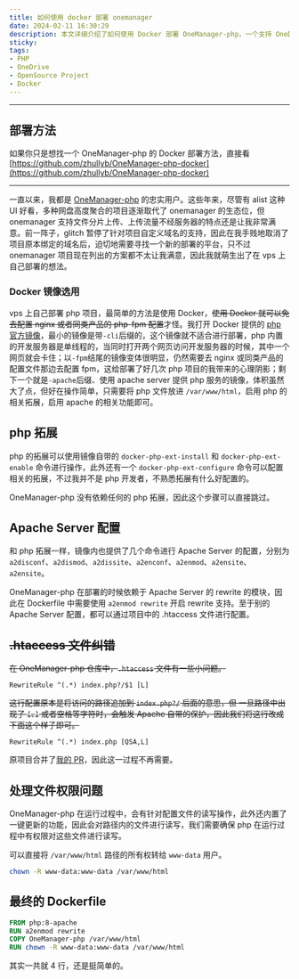 ```yaml
---
title: 如何使用 docker 部署 onemanager
date: 2024-02-11 16:30:29
description: 本文详细介绍了如何使用 Docker 部署 OneManager-php，一个支持 OneDrive 文件管理的开源项目。文章从选择适合的 Docker 镜像开始，分析了不同 PHP 镜像的优缺点，并推荐使用带有 Apache 服务器的版本以简化配置流程。作者还讲解了如何启用 Apache 的 rewrite 模块、处理文件权限问题，并提供了精简高效的 Dockerfile 示例。无论你是希望快速搭建个人网盘，还是对 Docker 部署 PHP 项目感兴趣，这篇指南都能为你提供清晰、实用的步骤和解决方案。
sticky:
tags:
- PHP
- OneDrive
- OpenSource Project
- Docker
---
```


***

## 部署方法

如果你只是想找一个 OneManager-php 的 Docker 部署方法，直接看 [https://github.com/zhullyb/OneManager-php-docker](https://github.com/zhullyb/OneManager-php-docker)

***

一直以来，我都是 [OneManager-php](https://github.com/qkqpttgf/OneManager-php) 的忠实用户。这些年来，尽管有 alist 这种 UI 好看，多种网盘高度聚合的项目逐渐取代了 onemanager 的生态位，但 onemanager 支持文件分片上传、上传流量不经服务器的特点还是让我非常满意。前一阵子，glitch 暂停了针对项目自定义域名的支持，因此在我手贱地取消了项目原本绑定的域名后，迫切地需要寻找一个新的部署的平台，只不过 onemanager 项目现在列出的方案都不太让我满意，因此我就萌生出了在 vps 上自己部署的想法。

### Docker 镜像选用

vps 上自己部署 php 项目，最简单的方法是使用 Docker，~~使用 Docker 就可以免去配置 nginx 或者同类产品的 php-fpm 配置~~才怪。我打开 Docker 提供的 [php 官方镜像](https://hub.docker.com/_/php)，最小的镜像是带`-cli`后缀的，这个镜像就不适合进行部署，php 内置的开发服务器是单线程的，当同时打开两个网页访问开发服务器的时候，其中一个网页就会卡住；以`-fpm`结尾的镜像变体很明显，仍然需要去 nginx 或同类产品的配置文件那边去配置 fpm，这给部署了好几次 php 项目的我带来的心理阴影；剩下一个就是`-apache`后缀、使用 apache server 提供 php 服务的镜像，体积虽然大了点，但好在操作简单，只需要将 php 文件放进 `/var/www/html`，启用 php 的相关拓展，启用 apache 的相关功能即可。

## php 拓展

php 的拓展可以使用镜像自带的 `docker-php-ext-install` 和 `docker-php-ext-enable` 命令进行操作，此外还有一个 `docker-php-ext-configure` 命令可以配置相关的拓展，不过我并不是 php 开发者，不熟悉拓展有什么好配置的。

OneManager-php 没有依赖任何的 php 拓展，因此这个步骤可以直接跳过。

## Apache Server 配置

和 php 拓展一样，镜像内也提供了几个命令进行 Apache Server 的配置，分别为 `a2disconf`、`a2dismod`、`a2dissite`、`a2enconf`、`a2enmod`、`a2ensite`、`a2ensite`。

OneManager-php 在部署的时候依赖于 Apache Server 的 rewrite 的模块，因此在 Dockerfile 中需要使用 `a2enmod rewrite` 开启 rewrite 支持。至于别的 Apache Server 配置，都可以通过项目中的 .htaccess 文件进行配置。

## ~~.htaccess 文件纠错~~

~~在 OneManager-php 仓库中，`.htaccess` 文件有一些小问题。~~

```htaccess
RewriteRule ^(.*) index.php?/$1 [L]
```

~~这行配置原本是将访问的路径追加到 `index.php?/` 后面的意思，但 一旦路径中出现了 `[`、`]` 或者空格等字符时，会触发 Apache 自带的保护，因此我们将这行改成下面这个样子即可。~~

```htaccess
RewriteRule ^(.*) index.php [QSA,L]
```

原项目合并了[我的 PR](https://github.com/qkqpttgf/OneManager-php/pull/716)，因此这一过程不再需要。

## 处理文件权限问题

OneManager-php 在运行过程中，会有针对配置文件的读写操作，此外还内置了一键更新的功能，因此会对路径内的文件进行读写，我们需要确保 php 在运行过程中有权限对这些文件进行读写。

可以直接将 `/var/www/html` 路径的所有权转给 `www-data` 用户。

```bash
chown -R www-data:www-data /var/www/html
```

## 最终的 Dockerfile

```dockerfile
FROM php:8-apache
RUN a2enmod rewrite
COPY OneManager-php /var/www/html
RUN chown -R www-data:www-data /var/www/html
```

其实一共就 4 行，还是挺简单的。
